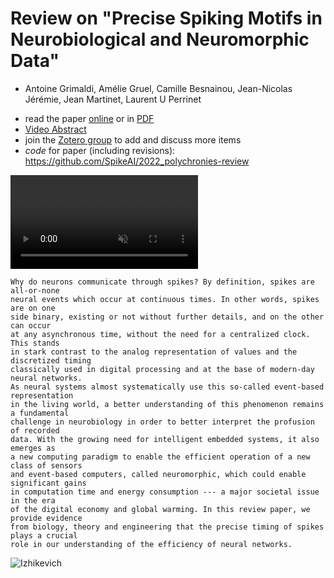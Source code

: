 # Review on "Precise Spiking Motifs in Neurobiological and Neuromorphic Data"

- Antoine Grimaldi, Amélie Gruel, Camille Besnainou, Jean-Nicolas Jérémie, Jean Martinet, Laurent U Perrinet

 * read the paper [online](https://arxiv.org/html/2404.07866v1) or in [PDF](https://arxiv.org/pdf/2404.07866v1.pdf)
 * [Video Abstract](https://laurentperrinet.github.io/publication/grimaldi-22-polychronies/2022-12-23_polychrony-review_video-abstract.mp4)
 * join the [Zotero group](https://www.zotero.org/groups/4562620/polychronies) to add and discuss more items
 * *code* for paper (including revisions): https://github.com/SpikeAI/2022_polychronies-review 
 

<video  controls="true" autoplay loop muted playsinline>
  <source src="https://laurentperrinet.github.io/publication/grimaldi-22-polychronies/2022-12-23_polychrony-review_video-abstract.mp4" type="video/mp4">
</video>

    Why do neurons communicate through spikes? By definition, spikes are all-or-none
    neural events which occur at continuous times. In other words, spikes are on one
    side binary, existing or not without further details, and on the other can occur
    at any asynchronous time, without the need for a centralized clock. This stands
    in stark contrast to the analog representation of values and the discretized timing
    classically used in digital processing and at the base of modern-day neural networks.
    As neural systems almost systematically use this so-called event-based representation
    in the living world, a better understanding of this phenomenon remains a fundamental
    challenge in neurobiology in order to better interpret the profusion of recorded
    data. With the growing need for intelligent embedded systems, it also emerges as
    a new computing paradigm to enable the efficient operation of a new class of sensors
    and event-based computers, called neuromorphic, which could enable significant gains
    in computation time and energy consumption --- a major societal issue in the era
    of the digital economy and global warming. In this review paper, we provide evidence
    from biology, theory and engineering that the precise timing of spikes plays a crucial
    role in our understanding of the efficiency of neural networks.

![Izhikevich](https://github.com/SpikeAI/2022_polychronies-review/raw/main/figures/izhikevich.png)
